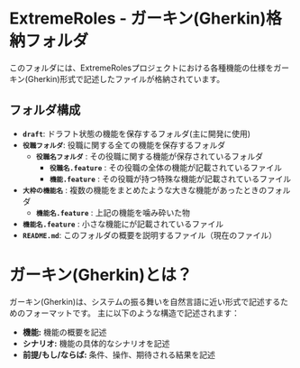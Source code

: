 # ExtremeRoles - ガーキン(Gherkin)格納フォルダ

このフォルダには、ExtremeRolesプロジェクトにおける各種機能の仕様をガーキン(Gherkin)形式で記述したファイルが格納されています。

## フォルダ構成

- **`draft`**: ドラフト状態の機能を保存するフォルダ(主に開発に使用)
- **`役職フォルダ`**: 役職に関する全ての機能を保存するフォルダ
    - **`役職名フォルダ`** : その役職に関する機能が保存されているフォルダ
        - **`役職名.feature`** : その役職の全体の機能が記載されているファイル
        - **`機能.feature`** : その役職が持つ特殊な機能が記載されているファイル
- **`大枠の機能名`** : 複数の機能をまとめたような大きな機能があったときのフォルダ
    - **`機能名.feature`** : 上記の機能を噛み砕いた物
- **`機能名.feature`** : 小さな機能にが記載されているファイル
- **`README.md`**: このフォルダの概要を説明するファイル（現在のファイル）

# ガーキン(Gherkin)とは？
ガーキン(Gherkin)は、システムの振る舞いを自然言語に近い形式で記述するためのフォーマットです。
主に以下のような構造で記述されます：

- **機能:** 機能の概要を記述
- **シナリオ:** 機能の具体的なシナリオを記述
- **前提/もし/ならば:** 条件、操作、期待される結果を記述